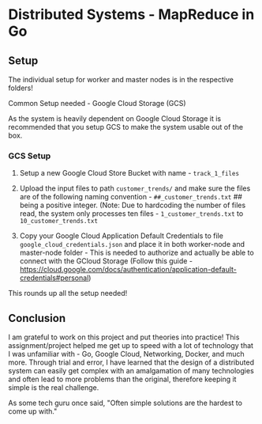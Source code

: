 # Distributed Systems - MapReduce in Go

## Setup
The individual setup for worker and master nodes is in the respective folders!

Common Setup needed - Google Cloud Storage (GCS)

As the system is heavily dependent on Google Cloud Storage it is recommended that you setup GCS to make the system usable out of the box.

### GCS Setup
1) Setup a new Google Cloud Store Bucket with name - ```track_1_files```
2) Upload the input files to path ```customer_trends/``` and make sure the files are of the following naming convention - ```##_customer_trends.txt``` ## being a positive integer.
(Note: Due to hardcoding the number of files read, the system only processes ten files - ```1_customer_trends.txt``` to ```10_customer_trends.txt```

3) Copy your Google Cloud Application Default Credentials to file ```google_cloud_credentials.json``` and place it in both worker-node and master-node folder - This is needed to authorize and actually be able to connect with the GCloud Storage
(Follow this guide - https://cloud.google.com/docs/authentication/application-default-credentials#personal)

This rounds up all the setup needed!

## Conclusion
I am grateful to work on this project and put theories into practice! This assignment/project helped me get up to speed with a lot of technology that I was unfamiliar with - Go, Google Cloud, Networking, Docker, and much more. Through trial and error, I have learned that the design of a distributed system can easily get complex with an amalgamation of many technologies and often lead to more problems than the original, therefore keeping it simple is the real challenge.

As some tech guru once said, "Often simple solutions are the hardest to come up with." 

